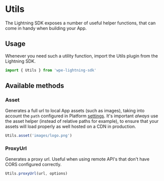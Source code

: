 # Utils

The Lightning SDK exposes a number of useful helper functions, that can come in handy when building your App.

## Usage

Whenever you need such a utility function, import the Utils plugin from the Lightning SDK.

```js
import { Utils } from 'wpe-lightning-sdk'
```

## Available methods

### Asset

Generates a full url to local App assets (such as images), taking into account the `path` configured in Platform [settings](/plugins/settings). It's important _always_ use the asset helper (instead of relative paths for example), to ensure that your assets will load properly as well hosted on a CDN in production.

```js
Utils.asset('images/logo.png')
```

### ProxyUrl

Generates a proxy url. Useful when using remote API's that don't have CORS configured correctly.

```js
Utils.proxyUrl(url, options)
```
